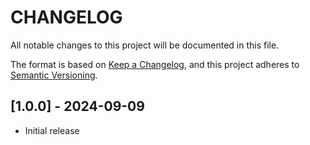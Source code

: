 # CHANGELOG

All notable changes to this project will be documented in this file.

The format is based on [Keep a Changelog][1],
and this project adheres to [Semantic Versioning][2].


## [1.0.0] - 2024-09-09

- Initial release




[1]: <https://keepachangelog.com/en/>
[2]: <https://semver.org>